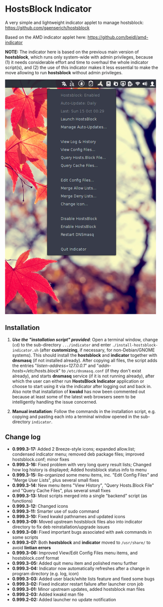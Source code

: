 HostsBlock Indicator
=====================

A very simple and lightweight indicator applet to manage hostsblock: https://github.com/gaenserich/hostsblock

Based on the AMD indicator applet here: https://github.com/beidl/amd-indicator

**NOTE:** The indicator here is based on the previous main version of **hostsblock**, which  runs only system-wide with admin privileges, because (1) it needs considerable effort and time to overhaul the whole indicator script(s), and (2) the use of this indicator makes it less essential to make the move allowing to run **hostsblock** without admin privileges.

![screenshot](indicator-hostsblock-screenshot.png)

Installation
----------------------

1. ***Use the "installation script" provided***: Open a terminal window, change (`cd`) to the sub-directory `.../indicator` and enter `./install-hostsblock-indicator.sh` (after **customizing**, if necessary, for non-Debian/GNOME systems). This should install the **hostsblock** and **indicator** together with **dnsmasq** (if not installed already). After copying all files, the script adds the entries "*listen-address=127.0.0.1*" and "*addn-hosts=/etc/hosts.block*" to `/etc/dnsmasq.conf` (if they don't exist already), and starts **dnsmasq** service (if it is not running already), after which the user can either run **HostsBlock Indicator** application or choose to start using it via the indicator after logging out and back in. Also note that installation of **kwakd** has now been commented out because at least some of the latest web browsers seem to be intelligently handling the issue concerned.

2. **Manual installation**: Follow the commands in the installation script, e.g. copying and pasting each into a terminal window opened in the sub-directory `indicator`.

Change log
----------------------

- **0.999.3-17:** Added 2 Breeze-style icons; expanded allow.list; condensed indicator menu; removed deb package files; improved hostsblock.conf; minor fixes
- **0.999.3-16:** Fixed problem with very long query result lists; Changed how log history is displayed; Added hostsblock status info to menu
- **0.999.3-15:** Re-organized some menu items, inc. "Edit Config Files" and "Merge User Lists", plus several small fixes
- **0.999.3-14:** New menu items "View History", "Query Hosts.Block File" and "Query Cache Files", plus several small fixes
- **0.999.3-13:** Most scripts merged into a single "backend" script (as functions)
- **0.999.3-12:** Changed icons
- **0.999.3-11:** Smarter use of sudo command
- **0.999.3-10:** Fixed kwakd pathnames and updated icons
- **0.999.3-09:** Moved upstream hostsblock files also into indicator directory to fix deb reinstallation/upgrade issues
- **0.999.3-08:** Fixed important bugs associated with awk commands in some scripts
- **0.999.3-07:** Both **hostsblock** and **indicator** moved to `/usr/share/` to avoid **lintian errors**
- **0.999.3-06:** Improved View/Edit Config Files menu items, and hostsblock.conf format
- **0.999.3-05:** Added quit menu item and polished menu further
- **0.999.3-04:** Indicator now automatically refreshes after a change in program directory (e.g. log, icon)
- **0.999.3-03:** Added user black/white lists feature and fixed some bugs
- **0.999.3-02:** Fixed indicator restart failure after launcher cron job
- **0.999.3-01:** Minor upstream updates, added hostsblock man files
- **0.999.2-03:** Added kwakd man file
- **0.999.2-02:** Added launcher no update notification
